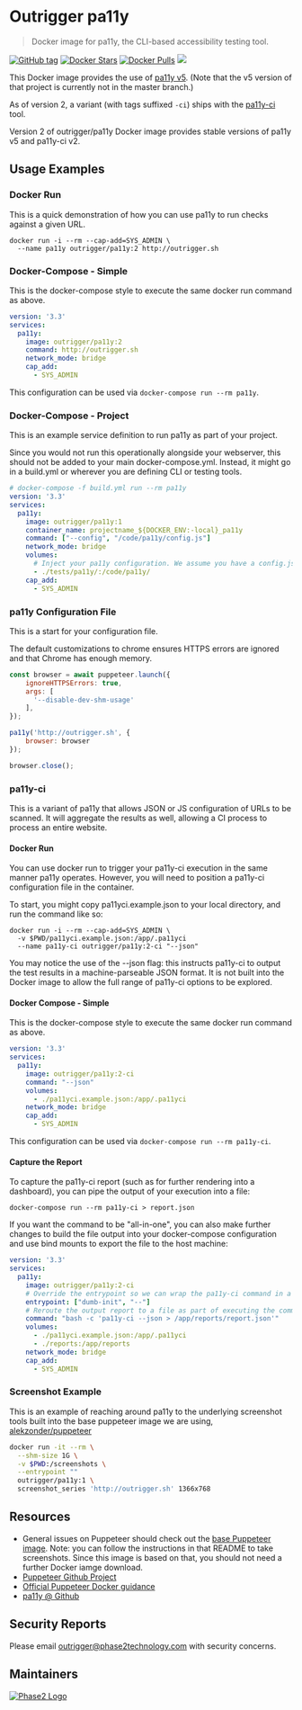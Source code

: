 # Outrigger pa11y

> Docker image for pa11y, the CLI-based accessibility testing tool.

[![GitHub tag](https://img.shields.io/github/tag/phase2/docker-pa11y.svg)](https://github.com/phase2/docker-pa11y) [![Docker Stars](https://img.shields.io/docker/stars/outrigger/pa11y.svg)](https://hub.docker.com/r/outrigger/pa11y) [![Docker Pulls](https://img.shields.io/docker/pulls/outrigger/pa11y.svg)](https://hub.docker.com/r/outrigger/pa11y) [![](https://images.microbadger.com/badges/image/outrigger/pa11y:dev.svg)](https://microbadger.com/images/outrigger/pa11y:dev "Get your own image badge on microbadger.com")

This Docker image provides the use of [pa11y v5](https://github.com/pa11y/pa11y).
(Note that the v5 version of that project is currently not in the master branch.)

As of version 2, a variant (with tags suffixed `-ci`) ships with the [pa11y-ci](https://github.com/pa11y/pa11y-ci) tool.

Version 2 of outrigger/pa11y Docker image provides stable versions of pa11y v5 and pa11y-ci v2.

## Usage Examples

### Docker Run

This is a quick demonstration of how you can use pa11y to run checks against a
given URL.

```
docker run -i --rm --cap-add=SYS_ADMIN \
  --name pa11y outrigger/pa11y:2 http://outrigger.sh
```

### Docker-Compose - Simple

This is the docker-compose style to execute the same docker run command as above.

```yaml
version: '3.3'
services:
  pa11y:
    image: outrigger/pa11y:2
    command: http://outrigger.sh
    network_mode: bridge
    cap_add:
      - SYS_ADMIN
```

This configuration can be used via `docker-compose run --rm pa11y`.


### Docker-Compose - Project

This is an example service definition to run pa11y as part of your project.

Since you would not run this operationally alongside your webserver, this should
not be added to your main docker-compose.yml. Instead, it might go in a build.yml
or wherever you are defining CLI or testing tools.

```yaml
# docker-compose -f build.yml run --rm pa11y
version: '3.3'
services:
  pa11y:
    image: outrigger/pa11y:1
    container_name: projectname_${DOCKER_ENV:-local}_pa11y
    command: ["--config", "/code/pa11y/config.js"]
    network_mode: bridge
    volumes:
      # Inject your pa11y configuration. We assume you have a config.js script.
      - ./tests/pa11y/:/code/pa11y/
    cap_add:
      - SYS_ADMIN
```

### pa11y Configuration File

This is a start for your configuration file.

The default customizations to chrome ensures HTTPS errors are ignored and that Chrome has enough memory.

```js
const browser = await puppeteer.launch({
    ignoreHTTPSErrors: true,
    args: [
      '--disable-dev-shm-usage'
    ],
});

pa11y('http://outrigger.sh', {
    browser: browser
});

browser.close();
```

### pa11y-ci

This is a variant of pa11y that allows JSON or JS configuration of URLs to be
scanned. It will aggregate the results as well, allowing a CI process to process
an entire website.

#### Docker Run

You can use docker run to trigger your pa11y-ci execution in the same manner
pa11y operates. However, you will need to position a pa11y-ci configuration file
in the container.

To start, you might copy pa11yci.example.json to your local directory, and run
the command like so:

```
docker run -i --rm --cap-add=SYS_ADMIN \
  -v $PWD/pa11yci.example.json:/app/.pa11yci
  --name pa11y-ci outrigger/pa11y:2-ci "--json"
```

You may notice the use of the --json flag: this instructs pa11y-ci to output
the test results in a machine-parseable JSON format. It is not built into the
Docker image to allow the full range of pa11y-ci options to be explored.

#### Docker Compose - Simple

This is the docker-compose style to execute the same docker run command as above.

```yaml
version: '3.3'
services:
  pa11y:
    image: outrigger/pa11y:2-ci
    command: "--json"
    volumes:
      - ./pa11yci.example.json:/app/.pa11yci
    network_mode: bridge
    cap_add:
      - SYS_ADMIN
```

This configuration can be used via `docker-compose run --rm pa11y-ci`.

#### Capture the Report

To capture the pa11y-ci report (such as for further rendering into a dashboard),
you can pipe the output of your execution into a file:

```
docker-compose run --rm pa11y-ci > report.json
```

If you want the command to be "all-in-one", you can also make further changes
to build the file output into your docker-compose configuration and use bind
mounts to export the file to the host machine:

```yaml
version: '3.3'
services:
  pa11y:
    image: outrigger/pa11y:2-ci
    # Override the entrypoint so we can wrap the pa11y-ci command in a subshell.
    entrypoint: ["dumb-init", "--"]
    # Reroute the output report to a file as part of executing the command.
    command: "bash -c 'pa11y-ci --json > /app/reports/report.json'"
    volumes:
      - ./pa11yci.example.json:/app/.pa11yci
      - ./reports:/app/reports
    network_mode: bridge
    cap_add:
      - SYS_ADMIN
```

### Screenshot Example

This is an example of reaching around pa11y to the underlying screenshot tools
built into the base puppeteer image we are using, [alekzonder/puppeteer](https://hub.docker.com/r/alekzonder/puppeteer/)

```bash
docker run -it --rm \
  --shm-size 1G \
  -v $PWD:/screenshots \
  --entrypoint ""
  outrigger/pa11y:1 \
  screenshot_series 'http://outrigger.sh' 1366x768
```

## Resources

* General issues on Puppeteer should check out the [base Puppeteer image](https://hub.docker.com/r/alekzonder/puppeteer/). Note: you can follow the instructions in that README to take screenshots. Since this image is based on that, you should not need a further Docker iamge download.
* [Puppeteer Github Project](https://github.com/GoogleChrome/puppeteer)
* [Official Puppeteer Docker guidance](https://github.com/GoogleChrome/puppeteer/blob/master/docs/troubleshooting.md#running-puppeteer-in-docker)
* [pa11y @ Github](https://github.com/pa11y/pa11y)

## Security Reports

Please email outrigger@phase2technology.com with security concerns.

## Maintainers

[![Phase2 Logo](https://s3.amazonaws.com/phase2.public/logos/phase2-logo.png)](https://www.phase2technology.com)
